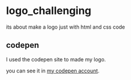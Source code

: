 
# logo_challenging

its about make a logo just with html and css code

## codepen

I  used the codepen site to made my logo.

you can see it in [my codepen account](https://codepen.io/spr007/pen/Jjjdxqm).


